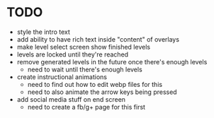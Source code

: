 TODO
====
* style the intro text
* add ability to have rich text inside "content" of overlays
* make level select screen show finished levels
* levels are locked until they're reached
* remove generated levels in the future once there's enough levels
  * need to wait until there's enough levels
* create instructional animations
  * need to find out how to edit webp files for this
  * need to also animate the arrow keys being pressed
* add social media stuff on end screen
  * need to create a fb/g+ page for this first
